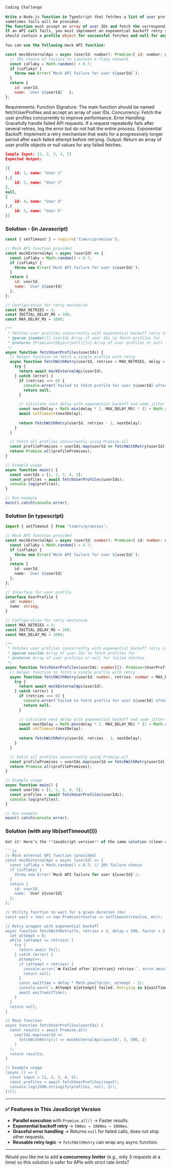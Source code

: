 ```sql
Coding Challenge
 
Write a Node.js function in TypeScript that fetches a list of user profiles. A mock API function that
sometimes fails will be provided.
The function must accept an array of user IDs and fetch the corresponding profiles using the mock API.
If an API call fails, you must implement an exponential backoff retry strategy. The final result
should contain a profile object for successful fetches and null for any that failed after all retries.
 
You can use the following mock API function:
```
```js
const mockExternalApi = async (userId: number): Promise<{ id: number; name: string }> => {
  // 30% chance of failure to simulate a flaky network
  const isFlaky = Math.random() > 0.7; 
  if (isFlaky) {
    throw new Error(`Mock API failure for user ${userId}`);
  }
  return {
    id: userId,
    name: `User ${userId}`  };
};
```
Requirements:
Function Signature: The main function should be named fetchUserProfiles and accept an array of user IDs.
Concurrency: Fetch the user profiles concurrently to improve performance.
Error Handling: Gracefully handle failed API requests. If a request repeatedly fails after several 
retries, log the error but do not halt the entire process.
Exponential Backoff: Implement a retry mechanism that waits for a progressively longer period after 
each failed attempt before retrying.
Output: Return an array of user profile objects or null values for any failed fetches.
```json
Sample Input: [1, 2, 3, 4, 5]
Expected Output:
 
[{
    id: 1, name: "User 1"
},{
    id: 2, name: "User 2"
},
null,
{
    id: 4, name: "User 4"
},{
    id: 5, name: "User 5"
}]
```
### Solution - (in Javascript)

```js
const { setTimeout } = require('timers/promises');

// Mock API function provided
const mockExternalApi = async (userId) => {
  const isFlaky = Math.random() > 0.7;
  if (isFlaky) {
    throw new Error(`Mock API failure for user ${userId}`);
  }
  return {
    id: userId,
    name: `User ${userId}`
  };
};

// Configuration for retry mechanism
const MAX_RETRIES = 3;
const INITIAL_DELAY_MS = 100;
const MAX_DELAY_MS = 1000;

/**
 * Fetches user profiles concurrently with exponential backoff retry strategy
 * @param {number[]} userIds Array of user IDs to fetch profiles for
 * @returns {Promise<(Object|null)[]>} Array of user profiles or null for failed fetches
 */
async function fetchUserProfiles(userIds) {
  // Helper function to fetch a single profile with retry
  async function fetchWithRetry(userId, retries = MAX_RETRIES, delay = INITIAL_DELAY_MS) {
    try {
      return await mockExternalApi(userId);
    } catch (error) {
      if (retries === 0) {
        console.error(`Failed to fetch profile for user ${userId} after ${MAX_RETRIES} retries: ${error.message}`);
        return null;
      }

      // Calculate next delay with exponential backoff and some jitter
      const nextDelay = Math.min(delay * 2, MAX_DELAY_MS) * (1 + Math.random() * 0.1);
      await setTimeout(nextDelay);
      
      return fetchWithRetry(userId, retries - 1, nextDelay);
    }
  }

  // Fetch all profiles concurrently using Promise.all
  const profilePromises = userIds.map(userId => fetchWithRetry(userId));
  return Promise.all(profilePromises);
}

// Example usage
async function main() {
  const userIds = [1, 2, 3, 4, 5];
  const profiles = await fetchUserProfiles(userIds);
  console.log(profiles);
}

// Run example
main().catch(console.error);
```

### Solution (in typescript)

```ts
import { setTimeout } from 'timers/promises';

// Mock API function provided
const mockExternalApi = async (userId: number): Promise<{ id: number; name: string }> => {
  const isFlaky = Math.random() > 0.7;
  if (isFlaky) {
    throw new Error(`Mock API failure for user ${userId}`);
  }
  return {
    id: userId,
    name: `User ${userId}`
  };
};

// Interface for user profile
interface UserProfile {
  id: number;
  name: string;
}

// Configuration for retry mechanism
const MAX_RETRIES = 3;
const INITIAL_DELAY_MS = 100;
const MAX_DELAY_MS = 1000;

/**
 * Fetches user profiles concurrently with exponential backoff retry strategy
 * @param userIds Array of user IDs to fetch profiles for
 * @returns Array of user profiles or null for failed fetches
 */
async function fetchUserProfiles(userIds: number[]): Promise<(UserProfile | null)[]> {
  // Helper function to fetch a single profile with retry
  async function fetchWithRetry(userId: number, retries: number = MAX_RETRIES, delay: number = INITIAL_DELAY_MS): Promise<UserProfile | null> {
    try {
      return await mockExternalApi(userId);
    } catch (error) {
      if (retries === 0) {
        console.error(`Failed to fetch profile for user ${userId} after ${MAX_RETRIES} retries: ${error.message}`);
        return null;
      }

      // Calculate next delay with exponential backoff and some jitter
      const nextDelay = Math.min(delay * 2, MAX_DELAY_MS) * (1 + Math.random() * 0.1);
      await setTimeout(nextDelay);
      
      return fetchWithRetry(userId, retries - 1, nextDelay);
    }
  }

  // Fetch all profiles concurrently using Promise.all
  const profilePromises = userIds.map(userId => fetchWithRetry(userId));
  return Promise.all(profilePromises);
}

// Example usage
async function main() {
  const userIds = [1, 2, 3, 4, 5];
  const profiles = await fetchUserProfiles(userIds);
  console.log(profiles);
}

// Run example
main().catch(console.error);
```

### Solution (with any lib(setTimeout()))
```js
Got it! Here’s the **JavaScript version** of the same solution (clean and production-ready):

```js
// Mock external API function (provided)
const mockExternalApi = async (userId) => {
  const isFlaky = Math.random() > 0.7; // 30% failure chance
  if (isFlaky) {
    throw new Error(`Mock API failure for user ${userId}`);
  }
  return {
    id: userId,
    name: `User ${userId}`
  };
};

// Utility function to wait for a given duration (ms)
const wait = (ms) => new Promise(resolve => setTimeout(resolve, ms));

// Retry wrapper with exponential backoff
async function fetchWithRetry(fn, retries = 3, delay = 500, factor = 2) {
  let attempt = 0;
  while (attempt <= retries) {
    try {
      return await fn();
    } catch (error) {
      attempt++;
      if (attempt > retries) {
        console.error(`❌ Failed after ${retries} retries:`, error.message);
        return null;
      }
      const waitTime = delay * Math.pow(factor, attempt - 1);
      console.warn(`⚠️ Attempt ${attempt} failed. Retrying in ${waitTime} ms...`);
      await wait(waitTime);
    }
  }
  return null;
}

// Main function
async function fetchUserProfiles(userIds) {
  const results = await Promise.all(
    userIds.map(userId =>
      fetchWithRetry(() => mockExternalApi(userId), 3, 500, 2)
    )
  );
  return results;
}

// Example usage
(async () => {
  const input = [1, 2, 3, 4, 5];
  const profiles = await fetchUserProfiles(input);
  console.log(JSON.stringify(profiles, null, 2));
})();
```

---

### ✅ Features in This JavaScript Version

* **Parallel execution** with `Promise.all()` → Faster results.
* **Exponential backoff retry** → `500ms → 1000ms → 2000ms`.
* **Graceful error handling** → Returns `null` for failed calls, does not stop other requests.
* **Reusable retry logic** → `fetchWithRetry` can wrap any async function.
---

Would you like me to add **a concurrency limiter** (e.g., only 3 requests at a time) so this solution is safer for APIs with strict rate limits?

```